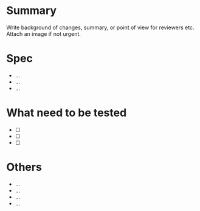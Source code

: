 # Summary

Write background of changes, summary, or point of view for reviewers etc.
Attach an image if not urgent.

# Spec

- ...
- ...
- ...

# What need to be tested

- [ ]
- [ ]
- [ ]

# Others

- ...
- ...
- ...
- ...
